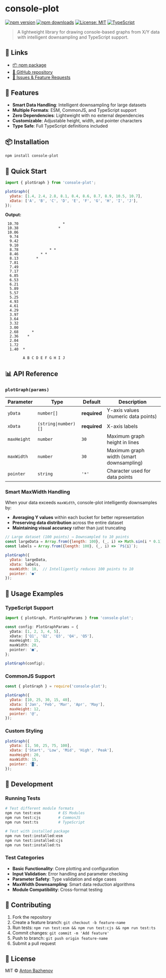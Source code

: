 # console-plot

[![npm version](https://img.shields.io/npm/v/console-plot.svg)](https://www.npmjs.com/package/console-plot)
[![npm downloads](https://img.shields.io/npm/dm/console-plot.svg)](https://www.npmjs.com/package/console-plot)
[![License: MIT](https://img.shields.io/badge/License-MIT-yellow.svg)](https://opensource.org/licenses/MIT)
[![TypeScript](https://img.shields.io/badge/TypeScript-Ready-blue.svg)](https://www.typescriptlang.org/)

> A lightweight library for drawing console-based graphs from X/Y data with intelligent downsampling and TypeScript support.

## 🔗 Links

- [📦 npm package](https://www.npmjs.com/package/console-plot)
- [🐙 GitHub repository](https://github.com/Anton4ikk/console-plot)
- [🐛 Issues & Feature Requests](https://github.com/Anton4ikk/console-plot/issues)

## 🚀 Features

- **Smart Data Handling**: Intelligent downsampling for large datasets
- **Multiple Formats**: ESM, CommonJS, and TypeScript support
- **Zero Dependencies**: Lightweight with no external dependencies
- **Customizable**: Adjustable height, width, and pointer characters
- **Type Safe**: Full TypeScript definitions included

## 📦 Installation

```bash
npm install console-plot
```

## 🎯 Quick Start

```javascript
import { plotGraph } from 'console-plot';

plotGraph({
  yData: [1.4, 2.4, 2.8, 8.1, 8.4, 8.6, 8.7, 8.9, 10.5, 10.7],
  xData: ['A', 'B', 'C', 'D', 'E', 'F', 'G', 'H', 'I', 'J'],
});
```

**Output:**
```
 10.70                    *
 10.38                  *
 10.06
  9.74
  9.42
  9.10
  8.78              * *
  8.46          * *
  8.13        *
  7.81
  7.49
  7.17
  6.85
  6.53
  6.21
  5.89
  5.57
  5.25
  4.93
  4.61
  4.29
  3.97
  3.64
  3.32
  3.00
  2.68      *
  2.36    *
  2.04
  1.72
  1.40  *

        A B C D E F G H I J
```

## 📊 API Reference

### `plotGraph(params)`

| Parameter | Type | Default | Description |
|-----------|------|---------|-------------|
| `yData` | `number[]` | **required** | Y-axis values (numeric data points) |
| `xData` | `(string\|number)[]` | **required** | X-axis labels |
| `maxHeight` | `number` | `30` | Maximum graph height in lines |
| `maxWidth` | `number` | `30` | Maximum graph width (smart downsampling) |
| `pointer` | `string` | `'*'` | Character used for data points |

### Smart MaxWidth Handling

When your data exceeds `maxWidth`, console-plot intelligently downsamples by:
- **Averaging Y values** within each bucket for better representation
- **Preserving data distribution** across the entire dataset
- **Maintaining visual accuracy** rather than just truncating

```javascript
// Large dataset (100 points) → Downsampled to 10 points
const largeData = Array.from({length: 100}, (_, i) => Math.sin(i * 0.1) * 10);
const labels = Array.from({length: 100}, (_, i) => `P${i}`);

plotGraph({
  yData: largeData,
  xData: labels,
  maxWidth: 10,  // Intelligently reduces 100 points to 10
  pointer: '●'
});
```

## 🔧 Usage Examples

### TypeScript Support

```typescript
import { plotGraph, PlotGraphParams } from 'console-plot';

const config: PlotGraphParams = {
  yData: [1, 2, 3, 4, 5],
  xData: ['Q1', 'Q2', 'Q3', 'Q4', 'Q5'],
  maxHeight: 15,
  maxWidth: 20,
  pointer: '■',
};

plotGraph(config);
```

### CommonJS Support

```javascript
const { plotGraph } = require('console-plot');

plotGraph({
  yData: [10, 25, 30, 15, 40],
  xData: ['Jan', 'Feb', 'Mar', 'Apr', 'May'],
  maxHeight: 12,
  pointer: '@',
});
```

### Custom Styling

```javascript
plotGraph({
  yData: [1, 50, 25, 75, 100],
  xData: ['Start', 'Low', 'Mid', 'High', 'Peak'],
  maxHeight: 20,
  maxWidth: 15,
  pointer: '█',
});
```

## 🧪 Development

### Running Tests

```bash
# Test different module formats
npm run test:esm        # ES Modules
npm run test:cjs        # CommonJS  
npm run test:ts         # TypeScript

# Test with installed package
npm run test:installed:esm
npm run test:installed:cjs  
npm run test:installed:ts
```

### Test Categories

- **Basic Functionality**: Core plotting and configuration
- **Input Validation**: Error handling and parameter checking
- **Parameter Safety**: Type validation and edge cases
- **MaxWidth Downsampling**: Smart data reduction algorithms
- **Module Compatibility**: Cross-format testing

## 🤝 Contributing

1. Fork the repository
2. Create a feature branch: `git checkout -b feature-name`
3. Run tests: `npm run test:esm && npm run test:cjs && npm run test:ts`
4. Commit changes: `git commit -m 'Add feature'`
5. Push to branch: `git push origin feature-name`
6. Submit a pull request

## 📄 License

MIT © [Anton Bazhenov](https://github.com/Anton4ikk)